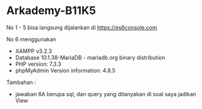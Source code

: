 # Arkademy-B11K5
No 1 - 5 bisa langsung dijalankan di https://es6console.com

No 6 menggunakan 
 - XAMPP v3.2.3
 - Database 10.1.38-MariaDB - mariadb.org binary distribution
 - PHP version: 7.3.3
 - phpMyAdmin Version information: 4.8.5
 
 Tambahan : 
  - jawaban 6A berupa sql, dan query yang ditanyakan di soal saya jadikan View
